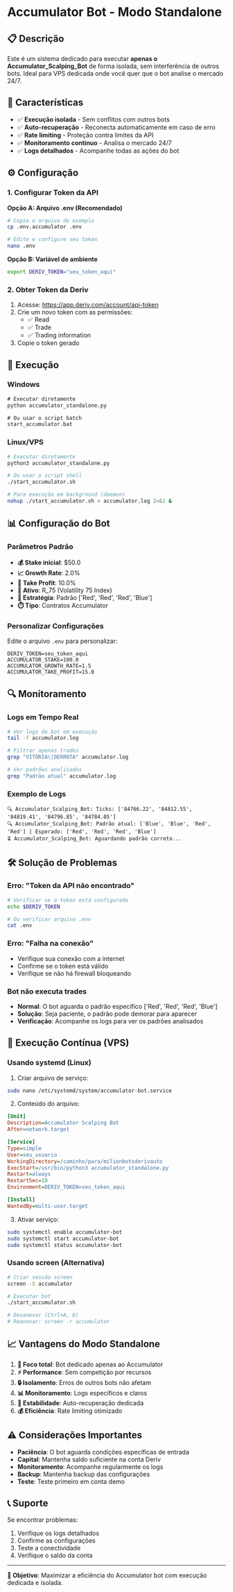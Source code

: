 # Accumulator Bot - Modo Standalone

## 📋 Descrição

Este é um sistema dedicado para executar **apenas o Accumulator_Scalping_Bot** de forma isolada, sem interferência de outros bots. Ideal para VPS dedicada onde você quer que o bot analise o mercado 24/7.

## 🎯 Características

- ✅ **Execução isolada** - Sem conflitos com outros bots
- ✅ **Auto-recuperação** - Reconecta automaticamente em caso de erro
- ✅ **Rate limiting** - Proteção contra limites da API
- ✅ **Monitoramento contínuo** - Analisa o mercado 24/7
- ✅ **Logs detalhados** - Acompanhe todas as ações do bot

## ⚙️ Configuração

### 1. Configurar Token da API

**Opção A: Arquivo .env (Recomendado)**
```bash
# Copie o arquivo de exemplo
cp .env.accumulator .env

# Edite e configure seu token
nano .env
```

**Opção B: Variável de ambiente**
```bash
export DERIV_TOKEN="seu_token_aqui"
```

### 2. Obter Token da Deriv

1. Acesse: https://app.deriv.com/account/api-token
2. Crie um novo token com as permissões:
   - ✅ Read
   - ✅ Trade
   - ✅ Trading information
3. Copie o token gerado

## 🚀 Execução

### Windows
```cmd
# Executar diretamente
python accumulator_standalone.py

# Ou usar o script batch
start_accumulator.bat
```

### Linux/VPS
```bash
# Executar diretamente
python3 accumulator_standalone.py

# Ou usar o script shell
./start_accumulator.sh

# Para execução em background (daemon)
nohup ./start_accumulator.sh > accumulator.log 2>&1 &
```

## 📊 Configuração do Bot

### Parâmetros Padrão
- **💰 Stake inicial**: $50.0
- **📈 Growth Rate**: 2.0%
- **🎯 Take Profit**: 10.0%
- **🏪 Ativo**: R_75 (Volatility 75 Index)
- **🎲 Estratégia**: Padrão ['Red', 'Red', 'Red', 'Blue']
- **⏱️ Tipo**: Contratos Accumulator

### Personalizar Configurações

Edite o arquivo `.env` para personalizar:
```env
DERIV_TOKEN=seu_token_aqui
ACCUMULATOR_STAKE=100.0
ACCUMULATOR_GROWTH_RATE=1.5
ACCUMULATOR_TAKE_PROFIT=15.0
```

## 🔍 Monitoramento

### Logs em Tempo Real
```bash
# Ver logs do bot em execução
tail -f accumulator.log

# Filtrar apenas trades
grep "VITÓRIA\|DERROTA" accumulator.log

# Ver padrões analisados
grep "Padrão atual" accumulator.log
```

### Exemplo de Logs
```
🔍 Accumulator_Scalping_Bot: Ticks: ['84766.22', '84812.55', '84819.41', '84796.85', '84784.05']
🔍 Accumulator_Scalping_Bot: Padrão atual: ['Blue', 'Blue', 'Red', 'Red'] | Esperado: ['Red', 'Red', 'Red', 'Blue']
⏳ Accumulator_Scalping_Bot: Aguardando padrão correto...
```

## 🛠️ Solução de Problemas

### Erro: "Token da API não encontrado"
```bash
# Verificar se o token está configurado
echo $DERIV_TOKEN

# Ou verificar arquivo .env
cat .env
```

### Erro: "Falha na conexão"
- Verifique sua conexão com a internet
- Confirme se o token está válido
- Verifique se não há firewall bloqueando

### Bot não executa trades
- **Normal**: O bot aguarda o padrão específico ['Red', 'Red', 'Red', 'Blue']
- **Solução**: Seja paciente, o padrão pode demorar para aparecer
- **Verificação**: Acompanhe os logs para ver os padrões analisados

## 🔄 Execução Contínua (VPS)

### Usando systemd (Linux)

1. Criar arquivo de serviço:
```bash
sudo nano /etc/systemd/system/accumulator-bot.service
```

2. Conteúdo do arquivo:
```ini
[Unit]
Description=Accumulator Scalping Bot
After=network.target

[Service]
Type=simple
User=seu_usuario
WorkingDirectory=/caminho/para/milionbotsderivauto
ExecStart=/usr/bin/python3 accumulator_standalone.py
Restart=always
RestartSec=10
Environment=DERIV_TOKEN=seu_token_aqui

[Install]
WantedBy=multi-user.target
```

3. Ativar serviço:
```bash
sudo systemctl enable accumulator-bot
sudo systemctl start accumulator-bot
sudo systemctl status accumulator-bot
```

### Usando screen (Alternativa)
```bash
# Criar sessão screen
screen -S accumulator

# Executar bot
./start_accumulator.sh

# Desanexar (Ctrl+A, D)
# Reanexar: screen -r accumulator
```

## 📈 Vantagens do Modo Standalone

1. **🎯 Foco total**: Bot dedicado apenas ao Accumulator
2. **⚡ Performance**: Sem competição por recursos
3. **🔒 Isolamento**: Erros de outros bots não afetam
4. **📊 Monitoramento**: Logs específicos e claros
5. **🔄 Estabilidade**: Auto-recuperação dedicada
6. **💰 Eficiência**: Rate limiting otimizado

## ⚠️ Considerações Importantes

- **Paciência**: O bot aguarda condições específicas de entrada
- **Capital**: Mantenha saldo suficiente na conta Deriv
- **Monitoramento**: Acompanhe regularmente os logs
- **Backup**: Mantenha backup das configurações
- **Teste**: Teste primeiro em conta demo

## 📞 Suporte

Se encontrar problemas:
1. Verifique os logs detalhados
2. Confirme as configurações
3. Teste a conectividade
4. Verifique o saldo da conta

---

**🎯 Objetivo**: Maximizar a eficiência do Accumulator bot com execução dedicada e isolada.